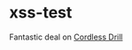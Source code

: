 # xss-test

Fantastic deal on [Cordless Drill](https://myrddraall.github.io/xss-test/?cluster=https%3A%2F%2Fraw.githubusercontent.com%2Fmyrddraall%2Fxss-test%2Fmain%2Fdocs%2Fxss&segment=hax)